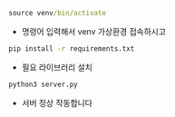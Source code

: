 ```cmd
source venv/bin/activate
```
- 명령어 입력해서 venv 가상환경 접속하시고

```cmd
pip install -r requirements.txt
```
- 필요 라이브러리 설치

```cmd
python3 server.py
```
- 서버 정상 작동합니다

